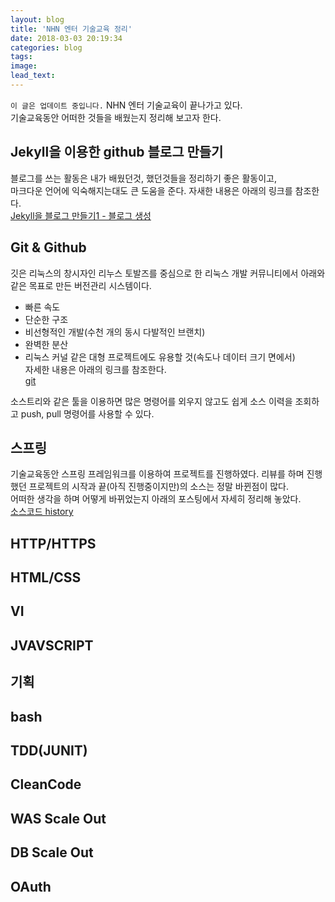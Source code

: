 ```yaml
---
layout: blog
title: 'NHN 엔터 기술교육 정리'
date: 2018-03-03 20:19:34
categories: blog
tags: 
image: 
lead_text: 
---
```

` 이 글은 업데이트 중입니다. `
NHN 엔터 기술교육이 끝나가고 있다.  
기술교육동안 어떠한 것들을 배웠는지 정리해 보고자 한다.  

## Jekyll을 이용한 github 블로그 만들기
블로그를 쓰는 활동은 내가 배웠던것, 했던것들을 정리하기 좋은 활동이고,  
마크다운 언어에 익숙해지는대도 큰 도움을 준다.
자새한 내용은 아래의 링크를 참조한다.  
[Jekyll을 블로그 만들기1 - 블로그 생성](https://jhjang04.github.io//blog/2018/01/11/how-to-make-blog.html)


## Git & Github
깃은 리눅스의 창시자인 리누스 토발즈를 중심으로 한 리눅스 개발 커뮤니티에서 아래와 같은 목표로 만든 버전관리 시스템이다.
- 빠른 속도
- 단순한 구조
- 비선형적인 개발(수천 개의 동시 다발적인 브랜치)
- 완벽한 분산
- 리눅스 커널 같은 대형 프로젝트에도 유용할 것(속도나 데이터 크기 면에서)  
자세한 내용은 아래의 링크를 참조한다.  
[git](https://git-scm.com/book/ko/v1)

소스트리와 같은 툴을 이용하면 많은 명령어를 외우지 않고도 쉽게 소스 이력을 조회하고 push, pull 명령어를 사용할 수 있다.


## 스프링 
기술교육동안 스프링 프레임워크를 이용하여 프로젝트를 진행하였다. 리뷰를 하며 진행했던 프로젝트의 시작과 끝(아직 진행중이지만)의 소스는 정말 바뀐점이 많다.  
어떠한 생각을 하며 어떻게 바뀌었는지 아래의 포스팅에서 자세히 정리해 놓았다.  
[소스코드 history](https://jhjang04.github.io//blog/2018/03/03/source-history.html)

## HTTP/HTTPS

## HTML/CSS

## VI

## JVAVSCRIPT

## 기획

## bash

## TDD(JUNIT)

## CleanCode

## WAS Scale Out 

## DB Scale Out

## OAuth